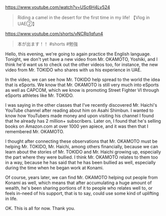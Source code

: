 https://www.youtube.com/watch?v=USc6H4Lv524

> Riding a camel in the desert for the first time in my life! 【Vlog in UAE②】 

https://www.youtube.com/shorts/vNCRp1qfun4

> 本が出ます！！ #shorts #勉強 

Hello, this evening, we're going to again practice the English language. Tonight, we don't yet have a new video from Mr. OKAMOTO, Yoshiki, and I think he'd want us to check out the other videos too, for instance, the new video from Mr. TOKIDO who shares with us his experience in UAE.

In the video, we can see how Mr. TOKIDO help spread to the world the idea that is eSports. We know that Mr. OKAMOTO is still very much into eSports as well as CAPCOM, which we know is promoting Street Fighter VI through eSports athletes like Mr. TOKIDO. 

I was saying in the other classes that I've recently discovered Mr. Haichi's YouTube channel after reading about him on Asahi Shimbun. I wanted to know how YouTubers made money and upon visiting his channel I found that he already has 2 million+ subscribers. Later on, I found that he's selling books on Amazon.com at over 1000 yen apiece, and it was then that I remembered Mr. OKAMOTO.

I thought after connecting these observations that Mr. OKAMOTO must be helping Mr. TOKIDO, Mr. Haichi, among others financially, because we can learn about the stories of Mr. TOKIDO and Mr. Haichi growing up, especially the part where they were bullied. I think Mr. OKAMOTO relates to them too in a way, because he has said that he has been bullied as well, especially during the time when he began work at Konami.

Of course, years later, we can find Mr. OKAMOTO helping out people from Konami as well, which means that after accumulating a huge amount of wealth, he's been sharing portions of it to people who relates well to, or feels in-need of his support, that is to say, could use some kind of uplifting in life.

OK. This is all for now. Thank you.
